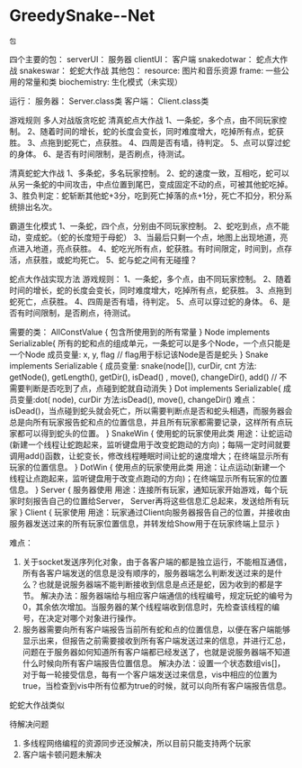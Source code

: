 # GreedySnake--Net
	包
四个主要的包：
serverUI： 服务器
clientUI： 客户端
snakedotwar： 蛇点大作战
snakeswar： 蛇蛇大作战
其他包：
resource:  图片和音乐资源
frame: 一些公用的常量和类
biochemistry: 生化模式（未实现）

运行：
服务器： Server.class类
客户端： Client.class类

游戏规则
多人对战版贪吃蛇
清真蛇点大作战
1、一条蛇，多个点，由不同玩家控制。
2、随着时间的增长，蛇的长度会变长，同时难度增大，吃掉所有点，蛇获胜。
3、点拖到蛇死亡，点获胜。
4、四周是否有墙，待判定。
5、点可以穿过蛇的身体。
6、是否有时间限制，是否刷点，待测试。

清真蛇蛇大作战
1、多条蛇，多名玩家控制。
2、蛇的速度一致，互相吃，蛇可以从另一条蛇的中间攻击，中点位置到尾巴，变成固定不动的点，可被其他蛇吃掉。
3、胜负判定：蛇斩断其他蛇+3分，吃到死亡掉落的点+1分，死亡不扣分，积分系统排出名次。

霸道生化模式
1、一条蛇，四个点，分别由不同玩家控制。
2、蛇吃到点，点不能动，变成蛇。（蛇的长度短于母蛇）
3、当最后只剩一个点，地图上出现地道，亮点进入地道，亮点获胜。
4、蛇吃光所有点，蛇获胜。有时间限定，时间到，点存活，点获胜，或蛇均死亡。
5、蛇与蛇之间有无碰撞？

蛇点大作战实现方法
游戏规则：
1、一条蛇，多个点，由不同玩家控制。
2、随着时间的增长，蛇的长度会变长，同时难度增大，吃掉所有点，蛇获胜。
3、点拖到蛇死亡，点获胜。
4、四周是否有墙，待判定。
5、点可以穿过蛇的身体。
6、是否有时间限制，是否刷点，待测试。

需要的类：
	AllConstValue {
		包含所使用到的所有常量
}
	Node implements Serializable{
所有的蛇和点的组成单元，一条蛇可以是多个Node，一个点只能是一个Node
成员变量: x, y, flag   // flag用于标记该Node是否是蛇头
}
Snake implements Serializable {
	成员变量: snake(node[]), curDir, cnt
	方法: getNode(), getLength(), getDir(), isDead() , move(), changeDir(), add()  // 不需要判断是否吃到了点，点碰到蛇就自动消失
}
Dot implements Serializable{
	成员变量:dot( node), curDir
	方法:isDead(), move(), changeDir()
	难点：isDead()，当点碰到蛇头就会死亡，所以需要判断点是否和蛇头相遇，而服务器会总是向所有玩家报告蛇和点的位置信息，并且所有玩家都需要记录，这样所有点玩家都可以得到蛇头的位置。
}
SnakeWin {
	使用蛇的玩家使用此类
	用途：让蛇运动(新建一个线程让蛇跑起来，监听键盘用于改变蛇跑动的方向)；每隔一定时间就要调用add()函数，让蛇变长，修改线程睡眠时间让蛇的速度增大；在终端显示所有玩家的位置信息。
}
DotWin {
	使用点的玩家使用此类
	用途：让点运动(新建一个线程让点跑起来，监听键盘用于改变点跑动的方向)；在终端显示所有玩家的位置信息。
}
Server {
	服务器使用
		用途：连接所有玩家，通知玩家开始游戏，每个玩家时刻报告自己的位置给Server，
Server再将这些信息汇总起来，发送给所有玩家
}
Client {
	玩家使用
用途：玩家通过Client向服务器报告自己的位置，并接收由服务器发送过来的所有玩家位置信息，并转发给Show用于在玩家终端上显示
}

难点：
1.	关于socket发送序列化对象，由于各客户端的都是独立运行，不能相互通信，所有各客户端发送的信息是没有顺序的，服务器端怎么判断发送过来的是什么？也就是说服务器端不能判断接收到信息是点还是蛇，因为收到的都是字节。
解决办法：服务器端给与相应客户端通信的线程编号，规定玩蛇的编号为0，其余依次增加。当服务器的某个线程端收到信息时，先检查该线程的编号，在决定对哪个对象进行操作。
2.	服务器需要向所有客户端报告当前所有蛇和点的位置信息，以便在客户端能够显示出来，但报告之前需要接收到所有客户端发送过来的信息，并进行汇总，问题在于服务器如何知道所有客户端都已经发送了，也就是说服务器端不知道什么时候向所有客户端报告位置信息。
解决办法：设置一个状态数组vis[]，对于每一轮接受信息，每有一个客户端发送过来信息，vis中相应的位置为true，当检查到vis中所有位都为true的时候，就可以向所有客户端报告信息。

蛇蛇大作战类似

待解决问题
1.	多线程网络编程的资源同步还没解决，所以目前只能支持两个玩家
2.	客户端卡顿问题未解决


